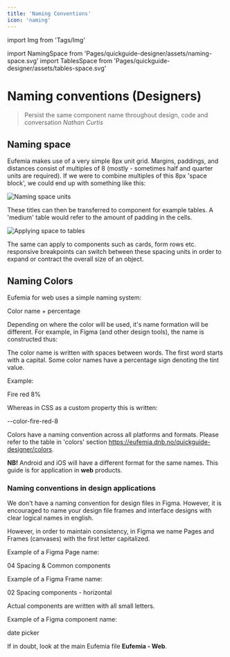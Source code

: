 ```yaml
---
title: 'Naming Conventions'
icon: 'naming'
---
```


import Img from 'Tags/Img'

import NamingSpace from 'Pages/quickguide-designer/assets/naming-space.svg'
import TablesSpace from 'Pages/quickguide-designer/assets/tables-space.svg'

# Naming conventions (Designers)

> Persist the same component name throughout design, code and conversation <cite>Nathan Curtis</cite>

## Naming space

Eufemia makes use of a very simple 8px unit grid. Margins, paddings, and distances consist of multiples of 8 (mostly - sometimes half and quarter units are required). If we were to combine multiples of this 8px 'space block', we could end up with something like this:

<Img src={NamingSpace} caption="Naming space units" alt="Naming space units" />

These titles can then be transferred to component for example tables. A 'medium' table would refer to the amount of padding in the cells.

<Img src={TablesSpace} caption="Applying space to tables" alt="Applying space to tables" />

The same can apply to components such as cards, form rows etc. responsive breakpoints can switch between these spacing units in order to expand or contract the overall size of an object.

## Naming Colors

Eufemia for web uses a simple naming system:

<div class="typography-box">
Color name + percentage
</div>

Depending on where the color will be used, it's name formation will be different. For example, in Figma (and other design tools), the name is constructed thus:

The color name is written with spaces between words. The first word starts with a capital. Some color names have a percentage sign denoting the tint value.

Example:

<div class="typography-box">
Fire red 8%
</div>

Whereas in CSS as a custom property this is written:

<div class="typography-box">
--color-fire-red-8
</div>

Colors have a naming convention across all platforms and formats. Please refer to the table in 'colors' section https://eufemia.dnb.no/quickguide-designer/colors.

**NB!** Android and iOS will have a different format for the same names. This guide is for application in **web** products.

### Naming conventions in design applications

We don't have a naming convention for design files in Figma. However, it is encouraged to name your design file frames and interface designs with clear logical names in english.

However, in order to maintain consistency, in Figma we name Pages and Frames (canvases) with the first letter capitalized.

Example of a Figma Page name:

<div class="typography-box">
04 Spacing & Common components
</div>

Example of a Figma Frame name:

<div class="typography-box">
02 Spacing components - horizontal
</div>

Actual components are written with all small letters.

Example of a Figma component name:

<div class="typography-box">
date picker
</div>

If in doubt, look at the main Eufemia file **Eufemia - Web**.
